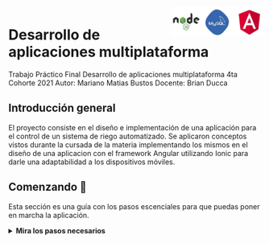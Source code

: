 <a href="https://github.com/brianducca/dam">
    <img src="doc/stack.jpg" alt="logo" title="TP FINAL DAM" align="right" width="180" height="60" />
</a>

Desarrollo de aplicaciones multiplataforma
===========================================

Trabajo Práctico Final
Desarrollo de aplicaciones multiplataforma
4ta Cohorte 2021
Autor: Mariano Matias Bustos
Docente: Brian Ducca

## Introducción general
El proyecto consiste en el diseño e implementación de una aplicación para el control de un sistema de riego automatizado. Se aplicaron conceptos vistos durante la cursada de la materia implementando los mismos en el diseño de una aplicacion con el framework Angular utilizando Ionic para darle una adaptabilidad a los dispositivos móviles.

## Comenzando 🚀

Esta sección es una guía con los pasos escenciales para que puedas poner en marcha la aplicación.

<details><summary><b>Mira los pasos necesarios</b></summary><br>

### Descargar el código

Para descargar el código, lo más conveniente es que realices un `fork` de este proyecto a tu cuenta personal haciendo click en [este link](https://github.com/marianobustos/DAM-TP-FINAL-BUSTOS/fork). Una vez que ya tengas el fork a tu cuenta, descargalo con este comando (acordate de poner tu usuario en el link):

```
git clone https://github.com/USER/DAM-TP-FINAL-BUSTOS.git
```

> En caso que no tengas una cuenta en Github podes clonar directamente este repo.

git clone https://github.com/marianobustos/DAM-TP-FINAL-BUSTOS.git

### Instalar las dependencias

Para correr este proyecto es necesario que instales `Docker` y `Docker Compose`. 

En [este artículo](https://www.gotoiot.com/pages/articles/docker_installation_linux/) publicado en nuestra web están los detalles para instalar Docker y Docker Compose en una máquina Linux.

En caso que quieras instalar las herramientas en otra plataforma o tengas algún incoveniente, podes leer la documentación oficial de [Docker](https://docs.docker.com/get-docker/) y también la de [Docker Compose](https://docs.docker.com/compose/install/).

Para el correcto funcionamiento del frontend se requiere tener instalado el framework Ionic. Para la instalación de Ionic se utiliza el comando :

npm install -g @ionic/cli

Para poder visualizar la vista Lab pudiendo testear la compatibilidad visual con dispositivos Android y IOS simultaneamente se requiere instalar:

npm i @ionic/lab

Luego debemos movernos a la carpeta Ionic y ejecutar:
npm install 

### Ejecutar la aplicación

Para ejecutar la aplicación tenes que correr dos comandos:
1) El comando `docker-compose up` desde la raíz del proyecto. Este comando va a descargar las imágenes de Docker de node, de la base datos y del admin de la DB, y luego ponerlas en funcionamiento.

2) Luego desde la carpeta Ionic tendrás que ejecutar el siguiente comando para poder ejecutar el frontend:
ionic serve --lab

Luego se podrá acceder con un browser a dos url segun la vista que deseemos ver:

Lab: http://localhost:8200

Local: http://localhost:8100

